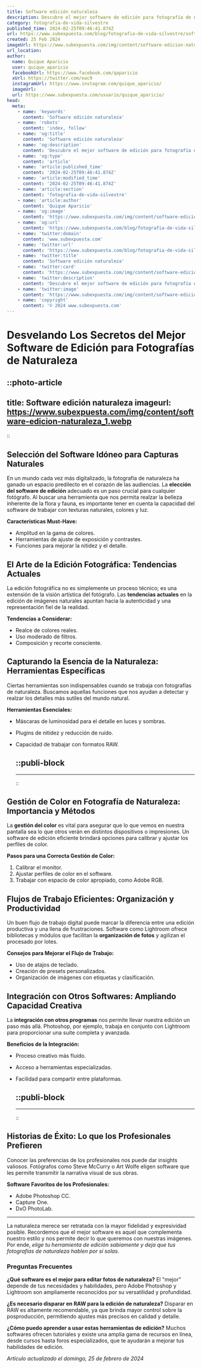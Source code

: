 ```yaml
---
title: Software edición naturaleza
description: Descubre el mejor software de edición para fotografía de naturaleza. Herramientas intuitivas y resultados profesionales en cada disparo.
category: fotografia-de-vida-silvestre
published_time: 2024-02-25T09:46:41.874Z
url: https://www.subexpuesta.com/blog/fotografia-de-vida-silvestre/software-edicion-naturaleza
created: 25 Feb 2024
imageUrl: https://www.subexpuesta.com/img/content/software-edicion-naturaleza_1.webp
url_location:
author:
  name: Quique Aparicio
  user: quique_aparicio
  facebookUrl: https://www.facebook.com/qaparicio
  xUrl: https://twitter.com/eac9
  instagramUrl: https://www.instagram.com/quique_aparicio/
  imageUrl: 
  url: https://www.subexpuesta.com/usuario/quique_aparicio/
head:
  meta:
    - name: 'keywords'
      content: 'Software edición naturaleza'
    - name: 'robots'
      content: 'index, follow'
    - name: 'og:title'
      content: 'Software edición naturaleza'
    - name: 'og:description'
      content: 'Descubre el mejor software de edición para fotografía de naturaleza. Herramientas intuitivas y resultados profesionales en cada disparo.'
    - name: 'og:type'
      content: 'article'
    - name: 'article:published_time'
      content: '2024-02-25T09:46:41.874Z'
    - name: 'article:modified_time'
      content: '2024-02-25T09:46:41.874Z'
    - name: 'article:section'
      content: 'fotografia-de-vida-silvestre'
    - name: 'article:author'
      content: 'Quique Aparicio'
    - name: 'og:image'
      content: 'https://www.subexpuesta.com/img/content/software-edicion-naturaleza_1.webp'
    - name: 'og:url'
      content: 'https://www.subexpuesta.com/blog/fotografia-de-vida-silvestre/software-edicion-naturaleza'
    - name: 'twitter:domain'
      content: 'www.subexpuesta.com'
    - name: 'twitter:url'
      content: 'https://www.subexpuesta.com/blog/fotografia-de-vida-silvestre/software-edicion-naturaleza'
    - name: 'twitter:title'
      content: 'Software edición naturaleza'
    - name: 'twitter:card'
      content: 'https://www.subexpuesta.com/img/content/software-edicion-naturaleza_1.webp'
    - name: 'twitter:description'
      content: 'Descubre el mejor software de edición para fotografía de naturaleza. Herramientas intuitivas y resultados profesionales en cada disparo.'
    - name: 'twitter:image'
      content: 'https://www.subexpuesta.com/img/content/software-edicion-naturaleza_1.webp'
    - name: 'copyright'
      content: '© 2024 www.subexpuesta.com'
---
```

# Desvelando Los Secretos del Mejor Software de Edición para Fotografías de Naturaleza


::photo-article
---
title: Software edición naturaleza
imageurl: https://www.subexpuesta.com/img/content/software-edicion-naturaleza_1.webp
---
::


## Selección del Software Idóneo para Capturas Naturales
En un mundo cada vez más digitalizado, la fotografía de naturaleza ha ganado un espacio predilecto en el corazón de las audiencias. La **elección del software de edición** adecuado es un paso crucial para cualquier fotógrafo. Al buscar una herramienta que nos permita realzar la belleza inherente de la flora y fauna, es importante tener en cuenta la capacidad del software de trabajar con texturas naturales, colores y luz.

**Características Must-Have:**
- Amplitud en la gama de colores.
- Herramientas de ajuste de exposición y contrastes.
- Funciones para mejorar la nitidez y el detalle.

## El Arte de la Edición Fotográfica: Tendencias Actuales
La edición fotográfica no es simplemente un proceso técnico; es una extensión de la visión artística del fotógrafo. Las **tendencias actuales** en la edición de imágenes naturales apuntan hacia la autenticidad y una representación fiel de la realidad.

**Tendencias a Considerar:**
- Realce de colores reales.
- Uso moderado de filtros.
- Composición y recorte consciente.

## Capturando la Esencia de la Naturaleza: Herramientas Específicas
Ciertas herramientas son indispensables cuando se trabaja con fotografías de naturaleza. Buscamos aquellas funciones que nos ayudan a detectar y realzar los detalles más sutiles del mundo natural.

**Herramientas Esenciales:**
- Máscaras de luminosidad para el detalle en luces y sombras.
- Plugins de nitidez y reducción de ruido.
- Capacidad de trabajar con formatos RAW.


  ::publi-block
  ---
  ---
  ::
  
  
## Gestión de Color en Fotografía de Naturaleza: Importancia y Métodos
La **gestión del color** es vital para asegurar que lo que vemos en nuestra pantalla sea lo que otros verán en distintos dispositivos o impresiones. Un software de edición eficiente brindará opciones para calibrar y ajustar los perfiles de color.

**Pasos para una Correcta Gestión de Color:**
1. Calibrar el monitor.
2. Ajustar perfiles de color en el software.
3. Trabajar con espacio de color apropiado, como Adobe RGB.

## Flujos de Trabajo Eficientes: Organización y Productividad
Un buen flujo de trabajo digital puede marcar la diferencia entre una edición productiva y una llena de frustraciones. Software como Lightroom ofrece bibliotecas y módulos que facilitan la **organización de fotos** y agilizan el procesado por lotes.

**Consejos para Mejorar el Flujo de Trabajo:**
- Uso de atajos de teclado.
- Creación de presets personalizados.
- Organización de imágenes con etiquetas y clasificación.

## Integración con Otros Softwares: Ampliando Capacidad Creativa
La **integración con otros programas** nos permite llevar nuestra edición un paso más allá. Photoshop, por ejemplo, trabaja en conjunto con Lightroom para proporcionar una suite completa y avanzada.

**Beneficios de la Integración:**
- Proceso creativo más fluido.
- Acceso a herramientas especializadas.
- Facilidad para compartir entre plataformas.


  ::publi-block
  ---
  ---
  ::
  
  
## Historias de Éxito: Lo que los Profesionales Prefieren
Conocer las preferencias de los profesionales nos puede dar insights valiosos. Fotógrafos como Steve McCurry o Art Wolfe eligen software que les permite transmitir la narrativa visual de sus obras.

**Software Favoritos de los Profesionales:**
- Adobe Photoshop CC.
- Capture One.
- DxO PhotoLab.

---

La naturaleza merece ser retratada con la mayor fidelidad y expresividad posible. Recordemos que el mejor software es aquel que complementa nuestro estilo y nos permite decir lo que queremos con nuestras imágenes. Por ende, *elige tu herramienta de edición sabiamente y deja que tus fotografías de naturaleza hablen por sí solas*.

### Preguntas Frecuentes

**¿Qué software es el mejor para editar fotos de naturaleza?**
El "mejor" depende de tus necesidades y habilidades, pero Adobe Photoshop y Lightroom son ampliamente reconocidos por su versatilidad y profundidad.

**¿Es necesario disparar en RAW para la edición de naturaleza?**
Disparar en RAW es altamente recomendable, ya que brinda mayor control sobre la posproducción, permitiendo ajustes más precisos en calidad y detalle.

**¿Cómo puedo aprender a usar estas herramientas de edición?**
Muchos softwares ofrecen tutoriales y existe una amplia gama de recursos en línea, desde cursos hasta foros especializados, que te ayudarán a mejorar tus habilidades de edición.

_Artículo actualizado el domingo, 25 de febrero de 2024_